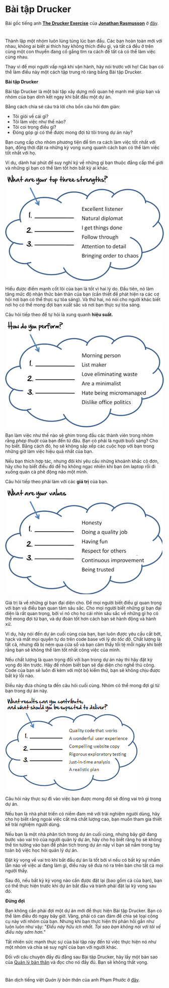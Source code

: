 # Bài tập Drucker

Bài gốc tiếng anh [**The Drucker Exercise**](https://agilewarrior.wordpress.com/2009/11/27/the-drucker-exercise/) của [**Jonathan Rasmusson**](https://agilewarrior.wordpress.com/about/) ở [đây](https://agilewarrior.wordpress.com/2009/11/27/the-drucker-exercise/).

#

Thành lập một nhóm luôn lúng túng lúc ban đầu. Các bạn hoàn toàn mới với nhau, không ai biết ai thích hay không thích điều gì, và tất cả đều ở trên cùng một con thuyền đang cố gắng tìm ra cách để tất cả có thể làm việc cùng nhau.

Thay vì để mọi người vấp ngã khi vận hành, hãy nói trước với họ! Các bạn có thể làm điều này một cách tập trung rõ ràng bằng Bài tập Drucker.

**Bài tập Drucker**

Bài tập Drucker là một bài tập xây dựng mối quan hệ mạnh mẽ giúp bạn và nhóm của bạn dính kết ngay khi bắt đầu một dự án.

Bằng cách chia sẻ câu trả lời cho bốn câu hỏi đơn giản:

- Tôi giỏi về cái gì?
- Tôi làm việc như thế nào?
- Tôi coi trọng điều gì?
- Đóng góp gì có thể được mong đợi từ tôi trong dự án này?

Bạn cung cấp cho nhóm phương tiện để tìm ra cách làm việc tốt nhất với bạn, đồng thời đặt ra những kỳ vọng xung quanh cách bạn có thể làm việc tốt nhất với họ.

Ví dụ, dành hai phút để suy nghĩ kỹ về những gì bạn thuộc đẳng cấp thế giới và những gì bạn có thể làm tốt hơn bất kỳ ai khác.

![what-are-my-strengths](/res/the-drucker-exercise/what-are-my-strengths.png)

Hiểu được điểm mạnh cốt lõi của bạn là tốt vì hai lý do. Đầu tiên, nó làm tăng mức độ nhận thức bản thân của bạn (cần thiết để phát hiện ra các cơ hội nơi bạn có thể thực sự tỏa sáng). Và thứ hai, nó nói cho người khác biết nơi họ có thể mong đợi bạn xuất sắc và nơi bạn thực sự tỏa sáng.

Câu hỏi tiếp theo để tự hỏi là xung quanh **hiệu suất.**

![how-do-i-perform](/res/the-drucker-exercise/how-do-i-perform.png)

Bạn làm việc như thế nào sẽ ghim trong đầu các thành viên trong nhóm rằng _phép thuật_ của bạn đến từ đâu. Bạn có phải là người buổi sáng? Cho họ biết. Bằng cách đó, họ sẽ không sắp xếp các cuộc họp với bạn trong những giờ làm việc hiệu quả nhất của bạn.

Nếu bạn thích hợp tác, nhưng đôi khi yêu cầu những khoảnh khắc cô đơn, hãy cho họ biết điều đó để họ không ngạc nhiên khi bạn ôm laptop rồi đi xuống quán cà phê động não một mình.

Câu hỏi tiếp theo phải làm với các **giá trị** của bạn.

![what-are-my-values](/res/the-drucker-exercise/what-are-my-values.png)

Giá trị là về những gì bạn đại diện cho. Để mọi người biết điều gì quan trọng với bạn và điều bạn quan tâm sâu sắc. Cho mọi người biết những gì bạn đại diện là rất quan trọng, bởi vì nó cho họ cái nhìn sâu sắc về những gì họ có thể mong đợi từ bạn, và dự đoán tốt hơn cách bạn sẽ hành động và hành xử.

Ví dụ, hãy nói đến dự án cuối cùng của bạn, bạn luôn được yêu cầu cắt bớt, hack và mất mọi quyền tự do trên code base với lý do _tốc độ_. Chất lượng là tất cả, nhưng đã bị ném qua cửa sổ và bạn cảm thấy tồi tệ mỗi ngày khi biết rằng bạn sẽ không thể làm tốt nhất công việc của mình.

Nếu chất lượng là quan trọng đối với bạn trong dự án này thì hãy đặt kỳ vọng đó lên trước. Hãy để nhóm biết bạn sẽ đại diện cho nghề thủ công. Code của bạn sẽ luôn đi kèm với một bộ kiểm thử, bạn sẽ không chịu được bất kỳ lỗi nào.

Điều này đưa chúng ta đến câu hỏi cuối cùng. Nhóm có thể mong đợi gì từ bạn trong dự án này.

![what-contributions-can-i-be-expected-to-deliver](/res/the-drucker-exercise/what-contributions-can-i-be-expected-to-deliver.png)

Câu hỏi này thực sự đi vào việc bạn được mong đợi sẽ đóng vai trò gì trong dự án.

Nếu bạn là nhà phát triển có niềm đam mê với trải nghiệm người dùng, hãy cho họ biết rằng ngoài việc cắt mã chất lượng cao, bạn muốn tham gia thiết kế trải nghiệm người dùng.

Nếu bạn là một nhà phân tích trong dự án cuối cùng, nhưng bây giờ đang bước vào vai trò của người quản lý dự án, hãy cho họ biết rằng họ sẽ không thể tin tưởng vào bạn để phân tích trong dự án này vì bạn sẽ nắm trong tay toàn bộ việc học hỏi quản lý dự án.

Đặt kỳ vọng về vai trò khi bắt đầu dự án là tốt bởi vì nếu có bất kỳ sự nhầm lẫn nào về việc ai đang làm gì, điều này sẽ đưa nó ra trên bàn cho tất cả mọi người thấy.

Sau đó, nếu bất kỳ kỳ vọng nào cần được đặt lại (bao gồm cả của bạn), bạn có thể thực hiện trước khi dự án bắt đầu và tránh phải đặt lại kỳ vọng sau đó.

**Đừng đợi**

Bạn không cần phải đợi một dự án mới để thực hiện Bài tập Drucker. Bạn có thể làm điều đó ngay bây giờ. Vâng, phải có can đảm để chia sẻ loại công cụ này với nhóm của bạn. Nhưng khi bạn thực hiện thì phản hồi gần như luôn luôn như vậy: "_Điều này hữu ích nhất. Tại sao bạn không nói với tôi về điều này sớm hơn._"

Tất nhiên sức mạnh thực sự của bài tập này đến từ việc thực hiện nó như một nhóm và chia sẻ suy nghĩ của bạn với người khác.

Đối với câu chuyện đầy đủ đằng sau Bài tập Drucker, hãy lấy một bản sao của [Quản lý bản thân](https://hbr.org/2005/01/managing-oneself) và đọc cho nó đầy đủ. Bạn sẽ không thất vọng.

#

Bản dịch tiếng việt _Quản lý bản thân_ của anh Phạm Phước ở [đây](http://www.hoitrieuphu.com/2013/08/quan-tri-ban-than-peter-f-drucker.html).
